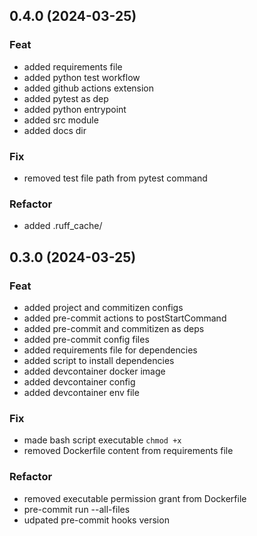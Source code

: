 ## 0.4.0 (2024-03-25)

### Feat

- added requirements file
- added python test workflow
- added github actions extension
- added pytest as dep
- added python entrypoint
- added src module
- added docs dir

### Fix

- removed test file path from pytest command

### Refactor

- added .ruff_cache/

## 0.3.0 (2024-03-25)

### Feat

- added project and commitizen configs
- added pre-commit actions to postStartCommand
- added pre-commit and commitizen as deps
- added pre-commit config files
- added requirements file for dependencies
- added script to install dependencies
- added devcontainer docker image
- added devcontainer config
- added devcontainer env file

### Fix

- made bash script executable `chmod +x`
- removed Dockerfile content from requirements file

### Refactor

- removed executable permission grant from Dockerfile
- pre-commit run --all-files
- udpated pre-commit hooks version
